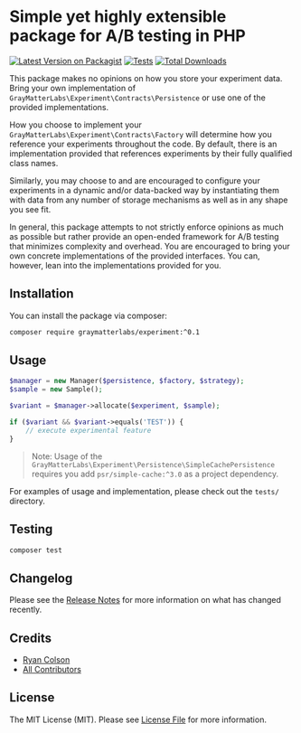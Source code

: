 # Simple yet highly extensible package for A/B testing in PHP

[![Latest Version on Packagist](https://img.shields.io/packagist/v/graymatterlabs/experiment.svg?style=flat-square)](https://packagist.org/packages/graymatterlabs/experiment)
[![Tests](https://github.com/graymatterlabs/experiment/actions/workflows/run-tests.yml/badge.svg?branch=master)](https://github.com/graymatterlabs/experiment/actions/workflows/run-tests.yml)
[![Total Downloads](https://img.shields.io/packagist/dt/graymatterlabs/experiment.svg?style=flat-square)](https://packagist.org/packages/graymatterlabs/experiment)

This package makes no opinions on how you store your experiment data. Bring your own implementation of `GrayMatterLabs\Experiment\Contracts\Persistence` or use one of the provided implementations.

How you choose to implement your `GrayMatterLabs\Experiment\Contracts\Factory` will determine how you reference your experiments throughout the code. By default, there is an implementation provided that references experiments by their fully qualified class names.

Similarly, you may choose to and are encouraged to configure your experiments in a dynamic and/or data-backed way by instantiating them with data from any number of storage mechanisms as well as in any shape you see fit.

In general, this package attempts to not strictly enforce opinions as much as possible but rather provide an open-ended framework for A/B testing that minimizes complexity and overhead. You are encouraged to bring your own concrete implementations of the provided interfaces. You can, however, lean into the implementations provided for you.

## Installation

You can install the package via composer:

```bash
composer require graymatterlabs/experiment:^0.1
```

## Usage

```php
$manager = new Manager($persistence, $factory, $strategy);
$sample = new Sample();

$variant = $manager->allocate($experiment, $sample);

if ($variant && $variant->equals('TEST')) {
    // execute experimental feature
}
```
> Note: Usage of the `GrayMatterLabs\Experiment\Persistence\SimpleCachePersistence` requires you add `psr/simple-cache:^3.0` as a project dependency.

For examples of usage and implementation, please check out the `tests/` directory.

## Testing

```bash
composer test
```

## Changelog

Please see the [Release Notes](../../releases) for more information on what has changed recently.

## Credits

- [Ryan Colson](https://github.com/ryancco)
- [All Contributors](../../contributors)

## License

The MIT License (MIT). Please see [License File](LICENSE.md) for more information.
